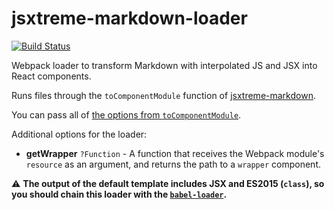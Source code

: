 # jsxtreme-markdown-loader

[![Build Status](https://travis-ci.org/mapbox/jsxtreme-markdown-loader.svg?branch=master)](https://travis-ci.org/mapbox/jsxtreme-markdown-loader)

Webpack loader to transform Markdown with interpolated JS and JSX into React components.

Runs files through the `toComponentModule` function of [jsxtreme-markdown](https://github.com/mapbox/jsxtreme-markdown).

You can pass all of [the options from `toComponentModule`](https://github.com/mapbox/jsxtreme-markdown#tocomponentmodule).

Additional options for the loader:

- **getWrapper** `?Function` - A function that receives the Webpack module's `resource` as an argument, and returns the path to a `wrapper` component.

⚠️  **The output of the default template includes JSX and ES2015 (`class`), so you should chain this loader with the [`babel-loader`](https://github.com/babel/babel-loader).**
